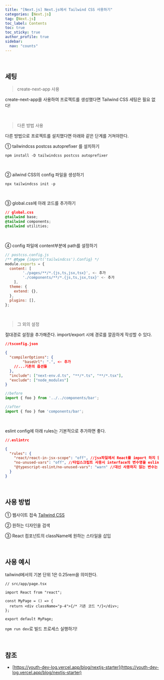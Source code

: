 ```yaml
---
title: "[Next.js] Next.js에서 Tailwind CSS 사용하기"
categories: [Next.js]
tag: [Next.js]
toc_label: Contents
toc: true
toc_sticky: true
author_profile: true
sidebar:
  nav: "counts"
---
```


<br>

## 세팅

> create-next-app 사용

create-next-app을 사용하여 프로젝트를 생성했다면 Tailwind CSS 세팅은 필요 없다!

<br>

> 다른 방법 사용

다른 방법으로 프로젝트를 설치했다면 아래와 같은 단계를 거쳐야한다.

① tailwindcss postcss autoprefixer 를 설치하기

```
npm install -D tailwindcss postcss autoprefixer
```

<br>

② ailwind CSS의 config 파일을 생성하기

```
npx tailwindcss init -p
```

<br>

③ global.css에 아래 코드를 추가하기

```css
// global.css
@tailwind base;
@tailwind components;
@tailwind utilities;
```

<br>

④ config 파일에 content부분에 path를 설정하기

```js
// postcss.config.js
/** @type {import('tailwindcss').Config} */
module.exports = {
  content: [
		'./pages/**/*.{js,ts,jsx,tsx}', <- 추가
		'./components/**/*.{js,ts,jsx,tsx}' <- 추가
	],
  theme: {
    extend: {},
  },
  plugins: [],
};
```

<br>

> 그 외의 설정

절대경로 설정을 추가해준다. import/export 시에 경로를 깔끔하게 작성할 수 있다.

```json
//tsconfig.json

{
  "compilerOptions": {
		"baseUrl": ".", <- 추가
    //...기존의 옵션들
  },
  "include": ["next-env.d.ts", "**/*.ts", "**/*.tsx"],
  "exclude": ["node_modules"]
}
```

```js
//before
import { foo } from '../../components/bar';

//after
import { foo } fom 'components/bar';
```

<br>

eslint config에 아래 rules는 기본적으로 추가하면 좋다.

```json
//.eslintrc

{
  "rules": {
    "react/react-in-jsx-scope": "off", //jsx파일에서 React를 import 하지 않아도 됨.
    "no-unused-vars": "off", //타입스크립트 사용시 interface의 변수명을 eslint가 잡지 않도록 함.
    "@typescript-eslint/no-unused-vars": "warn" //대신 사용하지 않는 변수는 @typescript/eslint를 통해 잡아줌.
  }
}
```

<br>

## 사용 방법

① 웹사이트 접속
[Tailwind CSS](https://tailwindcss.com/)

② 원하는 디자인을 검색

③ React 컴포넌트의 className에 원하는 스타일을 삽입

<br>

## 사용 예시

tailwind에서의 기본 단위 1은 0.25rem을 의미한다.

```tsx
// src/app/page.tsx

import React from "react";

const MyPage = () => {
  return <div className="p-4">{/* 기존 코드 */}</div>;
};

export default MyPage;
```

`npm run dev`로 빌드 프로세스 실행하기!

<br>

## 참조

- [https://youth-dev-log.vercel.app/blog/nextjs-starter](https://youth-dev-log.vercel.app/blog/nextjs-starter)

<br>
